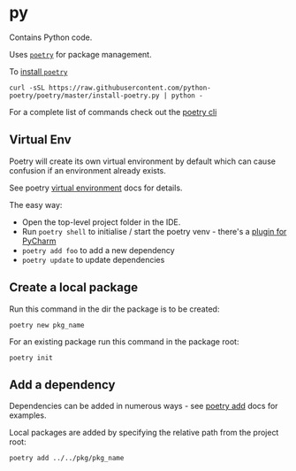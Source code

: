 # py

Contains Python code.

Uses [`poetry`](https://python-poetry.org/) for package management.

To [install `poetry`](https://python-poetry.org/docs/master/#installation)

```shell
curl -sSL https://raw.githubusercontent.com/python-poetry/poetry/master/install-poetry.py | python -
```

For a complete list of commands check out the [poetry cli](https://python-poetry.org/docs/master/cli/)

## Virtual Env

Poetry will create its own virtual environment by default which can cause confusion if an environment already exists.

See poetry [virtual environment](https://python-poetry.org/docs/master/basic-usage/#using-your-virtual-environment)
docs for details.

The easy way:

- Open the top-level project folder in the IDE.
- Run `poetry shell` to initialise / start the poetry venv - there's
  a [plugin for PyCharm](https://plugins.jetbrains.com/plugin/14307-poetry)
- `poetry add foo` to add a new dependency
- `poetry update` to update dependencies

## Create a local package

Run this command in the dir the package is to be created:

```shell
poetry new pkg_name
```

For an existing package run this command in the package root:

```shell
poetry init
```

## Add a dependency

Dependencies can be added in numerous ways - see
[poetry add](https://python-poetry.org/docs/master/cli/#add) docs for examples.

Local packages are added by specifying the relative path from the project root:

```shell
poetry add ../../pkg/pkg_name
```
